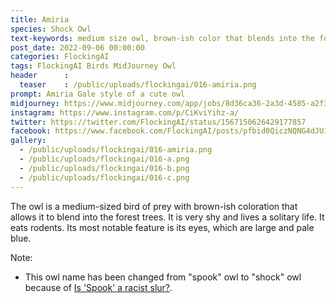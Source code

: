 ```yaml
---
title: Amiria
species: Shock Owl
text-keywords: medium size owl, brown-ish color that blends into the forest trees, very shy and almost never seen, eats rodents, Its feathers look like plated layered on top of each other.
post_date: 2022-09-06 00:00:00
categories: FlockingAI
tags: FlockingAI Birds MidJourney Owl
header      :
  teaser    : /public/uploads/flockingai/016-amiria.png
prompt: Amiria Gale style of a cute owl
midjourney: https://www.midjourney.com/app/jobs/8d36ca36-2a3d-4585-a2f3-5f4040ecf766
instagram: https://www.instagram.com/p/CiKviYihz-a/
twitter: https://twitter.com/FlockingAI/status/1567150626429177857
facebook: https://www.facebook.com/FlockingAI/posts/pfbid0QiczNQNG4dJU1G6RVTYSQSArDytdFG5mfBDq2vTsWaG592KKULsXdFP2xyo8bKYql
gallery: 
  - /public/uploads/flockingai/016-amiria.png
  - /public/uploads/flockingai/016-a.png
  - /public/uploads/flockingai/016-b.png
  - /public/uploads/flockingai/016-c.png
---
```


The owl is a medium-sized bird of prey with brown-ish coloration that allows it to blend into the forest trees. It is very shy and lives a solitary life. It eats rodents. Its most notable feature is its eyes, which are large and pale blue.

Note:

- This owl name has been changed from "spook" owl to "shock" owl because of [Is 'Spook' a racist slur?](https://boingboing.net/2020/10/22/the-racist-history-of-the-word-spook.html).

